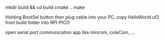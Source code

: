 mkdir build && cd build
cmake ..
make

Holding BootSel button then plug cable into your PC.
copy HelloWorld.uf2 from build folder into RPI-PICO

open serial port communication app like mincom, cuteCom, ...

